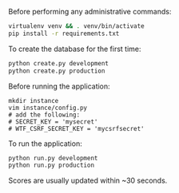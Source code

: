 Before performing any administrative commands:
```bash
virtualenv venv && . venv/bin/activate
pip install -r requirements.txt
```

To create the database for the first time:
```bash
python create.py development
python create.py production
```

Before running the application:
```
mkdir instance
vim instance/config.py
# add the following:
# SECRET_KEY = 'mysecret'
# WTF_CSRF_SECRET_KEY = 'mycsrfsecret'
```

To run the application:
```bash
python run.py development
python run.py production
```

Scores are usually updated within ~30 seconds.
